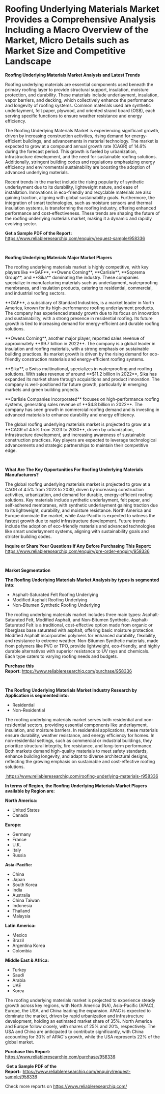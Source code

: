<p><h1>Roofing Underlying Materials Market Provides a Comprehensive Analysis Including a Macro Overview of the Market, Micro Details such as Market Size and Competitive Landscape</h1></p><p><strong>Roofing Underlying Materials Market Analysis and Latest Trends</strong></p>
<p><p>Roofing underlying materials are essential components used beneath the primary roofing layer to provide structural support, insulation, moisture protection, and durability. These materials include underlayment, insulation, vapor barriers, and decking, which collectively enhance the performance and longevity of roofing systems. Common materials used are synthetic underlayment, felt paper, plywood, and oriented strand board (OSB), each serving specific functions to ensure weather resistance and energy efficiency.</p><p>The Roofing Underlying Materials Market is experiencing significant growth, driven by increasing construction activities, rising demand for energy-efficient buildings, and advancements in material technology. The market is expected to grow at a compound annual growth rate (CAGR) of 14.6% during the forecast period. This growth is fueled by urbanization, infrastructure development, and the need for sustainable roofing solutions. Additionally, stringent building codes and regulations emphasizing energy efficiency and environmental sustainability are boosting the adoption of advanced underlying materials.</p><p>Recent trends in the market include the rising popularity of synthetic underlayment due to its durability, lightweight nature, and ease of installation. Innovations in eco-friendly and recyclable materials are also gaining traction, aligning with global sustainability goals. Furthermore, the integration of smart technologies, such as moisture sensors and thermal insulation systems, is transforming the roofing industry, offering enhanced performance and cost-effectiveness. These trends are shaping the future of the roofing underlying materials market, making it a dynamic and rapidly evolving sector.</p></p>
<p><strong>Get a Sample PDF of the Report:&nbsp;</strong> <a href="https://www.reliableresearchiq.com/enquiry/request-sample/958336?utm_campaign=2142&utm_medium=2&utm_source=Github&utm_content=ia&utm_term=26012025&utm_id=roofing-underlying-materials">https://www.reliableresearchiq.com/enquiry/request-sample/958336</a></p>
<p>&nbsp;</p>
<p><strong>Roofing Underlying Materials Major Market Players</strong></p>
<p><p>The roofing underlying materials market is highly competitive, with key players like **GAF**, **Owens Corning**, **Carlisle**, **Soprema Group**, and **Sika** dominating the industry. These companies specialize in manufacturing materials such as underlayment, waterproofing membranes, and insulation products, catering to residential, commercial, and industrial roofing sectors.</p><p>**GAF**, a subsidiary of Standard Industries, is a market leader in North America, known for its high-performance roofing underlayment products. The company has experienced steady growth due to its focus on innovation and sustainability, with a strong presence in residential roofing. Its future growth is tied to increasing demand for energy-efficient and durable roofing solutions.</p><p>**Owens Corning**, another major player, reported sales revenue of approximately **$9.7 billion in 2022**. The company is a global leader in insulation and roofing materials, with a strong emphasis on sustainable building practices. Its market growth is driven by the rising demand for eco-friendly construction materials and energy-efficient roofing systems.</p><p>**Sika**, a Swiss multinational, specializes in waterproofing and roofing solutions. With sales revenue of around **$11.2 billion in 2022**, Sika has expanded its market share through acquisitions and product innovation. The company is well-positioned for future growth, particularly in emerging markets and green building projects.</p><p>**Carlisle Companies Incorporated** focuses on high-performance roofing systems, generating sales revenue of **$4.8 billion in 2022**. The company has seen growth in commercial roofing demand and is investing in advanced materials to enhance durability and energy efficiency.</p><p>The global roofing underlying materials market is projected to grow at a **CAGR of 4.5% from 2023 to 2030**, driven by urbanization, infrastructure development, and increasing awareness of sustainable construction practices. Key players are expected to leverage technological advancements and strategic partnerships to maintain their competitive edge.</p></p>
<p>&nbsp;</p>
<p><strong>What Are The Key Opportunities For Roofing Underlying Materials Manufacturers?</strong></p>
<p><p>The global roofing underlying materials market is projected to grow at a CAGR of 4.5% from 2023 to 2030, driven by increasing construction activities, urbanization, and demand for durable, energy-efficient roofing solutions. Key materials include synthetic underlayment, felt paper, and self-adhered membranes, with synthetic underlayment gaining traction due to its lightweight, durability, and moisture resistance. North America and Europe dominate the market, while Asia-Pacific is expected to witness the fastest growth due to rapid infrastructure development. Future trends include the adoption of eco-friendly materials and advanced technologies like smart underlayment systems, aligning with sustainability goals and stricter building codes.</p></p>
<p><strong>Inquire or Share Your Questions If Any Before Purchasing This Report:</strong> <a href="https://www.reliableresearchiq.com/enquiry/pre-order-enquiry/958336?utm_campaign=2142&utm_medium=2&utm_source=Github&utm_content=ia&utm_term=26012025&utm_id=roofing-underlying-materials">https://www.reliableresearchiq.com/enquiry/pre-order-enquiry/958336</a></p>
<p>&nbsp;</p>
<p><strong>Market Segmentation</strong></p>
<p><strong>The Roofing Underlying Materials Market Analysis by types is segmented into:</strong></p>
<p><ul><li>Asphalt-Saturated Felt Roofing Underlying</li><li>Modified Asphalt Roofing Underlying</li><li>Non-Bitumen Synthetic Roofing Underlying</li></ul></p>
<p><p>The roofing underlying materials market includes three main types: Asphalt-Saturated Felt, Modified Asphalt, and Non-Bitumen Synthetic. Asphalt-Saturated Felt is a traditional, cost-effective option made from organic or fiberglass base saturated with asphalt, offering basic moisture protection. Modified Asphalt incorporates polymers for enhanced durability, flexibility, and resistance to extreme weather. Non-Bitumen Synthetic materials, made from polymers like PVC or TPO, provide lightweight, eco-friendly, and highly durable alternatives with superior resistance to UV rays and chemicals. Each type caters to varying roofing needs and budgets.</p></p>
<p><strong>Purchase this Report:&nbsp;</strong><a href="https://www.reliableresearchiq.com/purchase/958336?utm_campaign=2142&utm_medium=2&utm_source=Github&utm_content=ia&utm_term=26012025&utm_id=roofing-underlying-materials">https://www.reliableresearchiq.com/purchase/958336</a></p>
<p>&nbsp;</p>
<p><strong>The Roofing Underlying Materials Market Industry Research by Application is segmented into:</strong></p>
<p><ul><li>Residential</li><li>Non-Residential</li></ul></p>
<p><p>The roofing underlying materials market serves both residential and non-residential sectors, providing essential components like underlayment, insulation, and moisture barriers. In residential applications, these materials ensure durability, weather resistance, and energy efficiency for homes. In non-residential settings, such as commercial or industrial buildings, they prioritize structural integrity, fire resistance, and long-term performance. Both markets demand high-quality materials to meet safety standards, enhance building longevity, and adapt to diverse architectural designs, reflecting the growing emphasis on sustainable and cost-effective roofing solutions.</p></p>
<p><a href="https://www.reliableresearchiq.com/roofing-underlying-materials-r958336?utm_campaign=2142&utm_medium=2&utm_source=Github&utm_content=ia&utm_term=26012025&utm_id=roofing-underlying-materials">&nbsp;https://www.reliableresearchiq.com/roofing-underlying-materials-r958336</a></p>
<p><strong>In terms of Region, the Roofing Underlying Materials Market Players available by Region are:</strong></p>
<p>
    <p> <strong> North America: </strong>
        <ul>
            <li>United States</li>
            <li>Canada</li>
        </ul>
        </p> 
    <p> <strong> Europe: </strong>
        <ul>
            <li>Germany</li>
            <li>France</li>
            <li>U.K.</li>
            <li>Italy</li>
            <li>Russia</li>
        </ul>
        </p> 
    <p> <strong> Asia-Pacific: </strong>
        <ul>
            <li>China</li>
            <li>Japan</li>
            <li>South Korea</li>
            <li>India</li>
            <li>Australia</li>
            <li>China Taiwan</li>
            <li>Indonesia</li>
            <li>Thailand</li>
            <li>Malaysia</li>
        </ul>
        </p> 
    <p> <strong> Latin America: </strong>
        <ul>
            <li>Mexico</li>
            <li>Brazil</li>
            <li>Argentina Korea</li>
            <li>Colombia</li>
        </ul>
        </p> 
    <p> <strong> Middle East & Africa: </strong>
        <ul>
            <li>Turkey</li>
            <li>Saudi</li>
            <li>Arabia</li>
            <li>UAE</li>
            <li>Korea</li>
        </ul>
    </p>
    </p>
<p><p>The roofing underlying materials market is projected to experience steady growth across key regions, with North America (NA), Asia-Pacific (APAC), Europe, the USA, and China leading the expansion. APAC is expected to dominate the market, driven by rapid urbanization and infrastructure development, holding an estimated market share of 35%. North America and Europe follow closely, with shares of 25% and 20%, respectively. The USA and China are anticipated to contribute significantly, with China accounting for 30% of APAC's growth, while the USA represents 22% of the global market.</p></p>
<p><strong>Purchase this Report: </strong><a href="https://www.reliableresearchiq.com/purchase/958336?utm_campaign=2142&utm_medium=2&utm_source=Github&utm_content=ia&utm_term=26012025&utm_id=roofing-underlying-materials">https://www.reliableresearchiq.com/purchase/958336</a></p>
<p>&nbsp;<strong>Get a Sample PDF of the Report:&nbsp;&nbsp;</strong><a href="https://www.reliableresearchiq.com/enquiry/request-sample/958336?utm_campaign=2142&utm_medium=2&utm_source=Github&utm_content=ia&utm_term=26012025&utm_id=roofing-underlying-materials">https://www.reliableresearchiq.com/enquiry/request-sample/958336</a></p>
<p><strong></strong></p>
<p>Check more reports on <a href="https://www.reliableresearchiq.com/?utm_campaign=2142&utm_medium=2&utm_source=Github&utm_content=ia&utm_term=26012025&utm_id=roofing-underlying-materials">https://www.reliableresearchiq.com/</a></p>